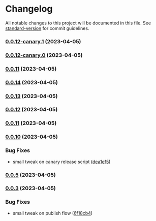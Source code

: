 # Changelog

All notable changes to this project will be documented in this file. See [standard-version](https://github.com/conventional-changelog/standard-version) for commit guidelines.

### [0.0.12-canary.1](https://github.com/GlitchTech-Developments/proman/compare/v0.0.12-canary.0...v0.0.12-canary.1) (2023-04-05)

### [0.0.12-canary.0](https://github.com/GlitchTech-Developments/proman/compare/v0.0.14...v0.0.12-canary.0) (2023-04-05)

### [0.0.11](https://github.com/GlitchTech-Developments/proman/compare/v0.0.14...v0.0.11) (2023-04-05)

### [0.0.14](https://github.com/GlitchTech-Developments/proman/compare/v0.0.13...v0.0.14) (2023-04-05)

### [0.0.13](https://github.com/GlitchTech-Developments/proman/compare/v0.0.12...v0.0.13) (2023-04-05)

### [0.0.12](https://github.com/GlitchTech-Developments/proman/compare/v0.0.11...v0.0.12) (2023-04-05)

### [0.0.11](https://github.com/GlitchTech-Developments/proman/compare/v0.0.10...v0.0.11) (2023-04-05)

### [0.0.10](https://github.com/GlitchTech-Developments/proman/compare/v0.0.9...v0.0.10) (2023-04-05)


### Bug Fixes

* small tweak on canary release script ([dea1ef5](https://github.com/GlitchTech-Developments/proman/commit/dea1ef552724656215cc5eacb25249131b7592ca))

### [0.0.5](https://github.com/GlitchTech-Developments/proman/compare/v0.0.9...v0.0.5) (2023-04-05)

### [0.0.3](https://github.com/GlitchTech-Developments/proman/compare/v0.0.2...v0.0.3) (2023-04-05)

### Bug Fixes

-   small tweak on publish flow ([6f18cb4](https://github.com/GlitchTech-Developments/proman/commit/6f18cb42a1539751b9c62e00b8d4f9e9884840ff))

